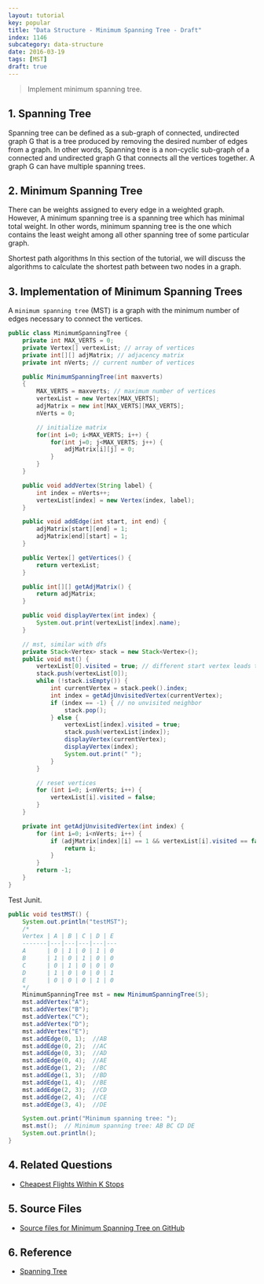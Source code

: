 ```yaml
---
layout: tutorial
key: popular
title: "Data Structure - Minimum Spanning Tree - Draft"
index: 1146
subcategory: data-structure
date: 2016-03-19
tags: [MST]
draft: true
---
```


> Implement minimum spanning tree.

## 1. Spanning Tree
Spanning tree can be defined as a sub-graph of connected, undirected graph G that is a tree produced by removing the desired number of edges from a graph. In other words, Spanning tree is a non-cyclic sub-graph of a connected and undirected graph G that connects all the vertices together. A graph G can have multiple spanning trees.

## 2. Minimum Spanning Tree
There can be weights assigned to every edge in a weighted graph. However, A minimum spanning tree is a spanning tree which has minimal total weight. In other words, minimum spanning tree is the one which contains the least weight among all other spanning tree of some particular graph.

Shortest path algorithms
In this section of the tutorial, we will discuss the algorithms to calculate the shortest path between two nodes in a graph.

## 3. Implementation of Minimum Spanning Trees
A `minimum spanning tree` (MST) is a graph with the minimum number of edges necessary to connect the vertices.
```java
public class MinimumSpanningTree {
    private int MAX_VERTS = 0;
    private Vertex[] vertexList; // array of vertices
    private int[][] adjMatrix; // adjacency matrix
    private int nVerts; // current number of vertices

    public MinimumSpanningTree(int maxverts)
    {
        MAX_VERTS = maxverts; // maximum number of vertices
        vertexList = new Vertex[MAX_VERTS];
        adjMatrix = new int[MAX_VERTS][MAX_VERTS];
        nVerts = 0;

        // initialize matrix
        for(int i=0; i<MAX_VERTS; i++) {
            for(int j=0; j<MAX_VERTS; j++) {
                adjMatrix[i][j] = 0;
            }
        }
    }

    public void addVertex(String label) {
        int index = nVerts++;
        vertexList[index] = new Vertex(index, label);
    }

    public void addEdge(int start, int end) {
        adjMatrix[start][end] = 1;
        adjMatrix[end][start] = 1;
    }

    public Vertex[] getVertices() {
        return vertexList;
    }

    public int[][] getAdjMatrix() {
        return adjMatrix;
    }

    public void displayVertex(int index) {
        System.out.print(vertexList[index].name);
    }

    // mst, similar with dfs
    private Stack<Vertex> stack = new Stack<Vertex>();
    public void mst() {
        vertexList[0].visited = true; // different start vertex leads to different mst.
        stack.push(vertexList[0]);
        while (!stack.isEmpty()) {
            int currentVertex = stack.peek().index;
            int index = getAdjUnvisitedVertex(currentVertex);
            if (index == -1) { // no unvisited neighbor
                stack.pop();
            } else {
                vertexList[index].visited = true;
                stack.push(vertexList[index]);
                displayVertex(currentVertex);
                displayVertex(index);
                System.out.print(" ");
            }
        }

        // reset vertices
        for (int i=0; i<nVerts; i++) {
            vertexList[i].visited = false;
        }
    }

    private int getAdjUnvisitedVertex(int index) {
        for (int i=0; i<nVerts; i++) {
            if (adjMatrix[index][i] == 1 && vertexList[i].visited == false) {
                return i;
            }
        }
        return -1;
    }
}
```
Test Junit.
```java
public void testMST() {
    System.out.println("testMST");
    /*
    Vertex | A | B | C | D | E
    -------|---|---|---|---|---
    A      | 0 | 1 | 0 | 1 | 0
    B      | 1 | 0 | 1 | 0 | 0
    C      | 0 | 1 | 0 | 0 | 0
    D      | 1 | 0 | 0 | 0 | 1
    E      | 0 | 0 | 0 | 1 | 0
    */
    MinimumSpanningTree mst = new MinimumSpanningTree(5);
    mst.addVertex("A");
    mst.addVertex("B");
    mst.addVertex("C");
    mst.addVertex("D");
    mst.addVertex("E");
    mst.addEdge(0, 1);  //AB
    mst.addEdge(0, 2);  //AC
    mst.addEdge(0, 3);  //AD
    mst.addEdge(0, 4);  //AE
    mst.addEdge(1, 2);  //BC
    mst.addEdge(1, 3);  //BD
    mst.addEdge(1, 4);  //BE
    mst.addEdge(2, 3);  //CD
    mst.addEdge(2, 4);  //CE
    mst.addEdge(3, 4);  //DE

    System.out.print("Minimum spanning tree: ");
    mst.mst();  // Minimum spanning tree: AB BC CD DE
    System.out.println();
}
```

## 4. Related Questions
* [Cheapest Flights Within K Stops](https://leetcode.com/problems/cheapest-flights-within-k-stops)

## 5. Source Files
* [Source files for Minimum Spanning Tree on GitHub](https://github.com/jojozhuang/dsa-java/tree/master/ds-spanning-tree)

## 6. Reference
* [Spanning Tree](https://www.javatpoint.com/spanning-tree)
